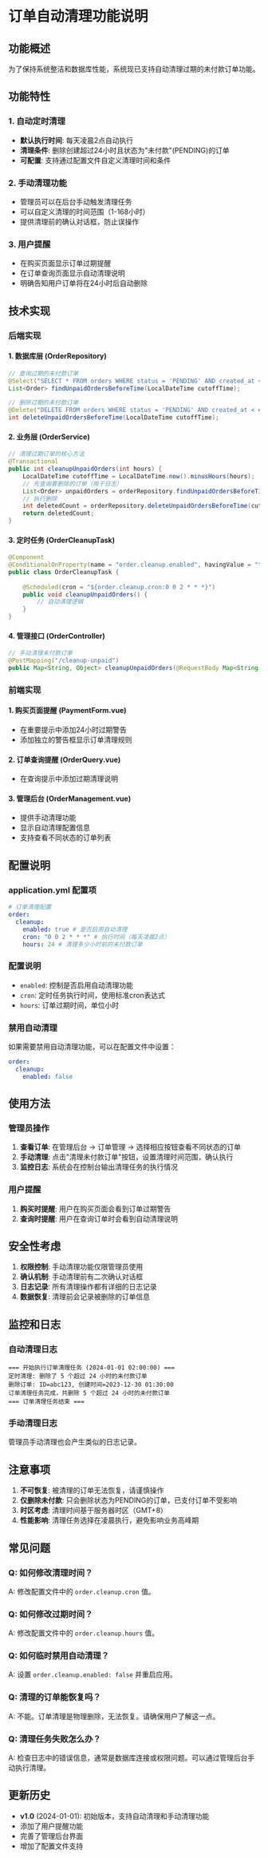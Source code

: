 # 订单自动清理功能说明

## 功能概述

为了保持系统整洁和数据库性能，系统现已支持自动清理过期的未付款订单功能。

## 功能特性

### 1. 自动定时清理
- **默认执行时间**: 每天凌晨2点自动执行
- **清理条件**: 删除创建超过24小时且状态为"未付款"(PENDING)的订单
- **可配置**: 支持通过配置文件自定义清理时间和条件

### 2. 手动清理功能
- 管理员可以在后台手动触发清理任务
- 可以自定义清理的时间范围（1-168小时）
- 提供清理前的确认对话框，防止误操作

### 3. 用户提醒
- 在购买页面显示订单过期提醒
- 在订单查询页面显示自动清理说明
- 明确告知用户订单将在24小时后自动删除

## 技术实现

### 后端实现

#### 1. 数据库层 (OrderRepository)
```java
// 查询过期的未付款订单
@Select("SELECT * FROM orders WHERE status = 'PENDING' AND created_at < #{cutoffTime}")
List<Order> findUnpaidOrdersBeforeTime(LocalDateTime cutoffTime);

// 删除过期的未付款订单
@Delete("DELETE FROM orders WHERE status = 'PENDING' AND created_at < #{cutoffTime}")
int deleteUnpaidOrdersBeforeTime(LocalDateTime cutoffTime);
```

#### 2. 业务层 (OrderService)
```java
// 清理过期订单的核心方法
@Transactional
public int cleanupUnpaidOrders(int hours) {
    LocalDateTime cutoffTime = LocalDateTime.now().minusHours(hours);
    // 先查询要删除的订单（用于日志）
    List<Order> unpaidOrders = orderRepository.findUnpaidOrdersBeforeTime(cutoffTime);
    // 执行删除
    int deletedCount = orderRepository.deleteUnpaidOrdersBeforeTime(cutoffTime);
    return deletedCount;
}
```

#### 3. 定时任务 (OrderCleanupTask)
```java
@Component
@ConditionalOnProperty(name = "order.cleanup.enabled", havingValue = "true", matchIfMissing = true)
public class OrderCleanupTask {
    
    @Scheduled(cron = "${order.cleanup.cron:0 0 2 * * *}")
    public void cleanupUnpaidOrders() {
        // 自动清理逻辑
    }
}
```

#### 4. 管理接口 (OrderController)
```java
// 手动清理未付款订单
@PostMapping("/cleanup-unpaid")
public Map<String, Object> cleanupUnpaidOrders(@RequestBody Map<String, Object> request)
```

### 前端实现

#### 1. 购买页面提醒 (PaymentForm.vue)
- 在重要提示中添加24小时过期警告
- 添加独立的警告框显示订单清理规则

#### 2. 订单查询提醒 (OrderQuery.vue)
- 在查询提示中添加过期清理说明

#### 3. 管理后台 (OrderManagement.vue)
- 提供手动清理功能
- 显示自动清理配置信息
- 支持查看不同状态的订单列表

## 配置说明

### application.yml 配置项

```yaml
# 订单清理配置
order:
  cleanup:
    enabled: true # 是否启用自动清理
    cron: "0 0 2 * * *" # 执行时间（每天凌晨2点）
    hours: 24 # 清理多少小时前的未付款订单
```

### 配置说明
- `enabled`: 控制是否启用自动清理功能
- `cron`: 定时任务执行时间，使用标准cron表达式
- `hours`: 订单过期时间，单位小时

### 禁用自动清理
如果需要禁用自动清理功能，可以在配置文件中设置：
```yaml
order:
  cleanup:
    enabled: false
```

## 使用方法

### 管理员操作

1. **查看订单**: 在管理后台 -> 订单管理 -> 选择相应按钮查看不同状态的订单
2. **手动清理**: 点击"清理未付款订单"按钮，设置清理时间范围，确认执行
3. **监控日志**: 系统会在控制台输出清理任务的执行情况

### 用户提醒

1. **购买时提醒**: 用户在购买页面会看到订单过期警告
2. **查询时提醒**: 用户在查询订单时会看到自动清理说明

## 安全性考虑

1. **权限控制**: 手动清理功能仅限管理员使用
2. **确认机制**: 手动清理前有二次确认对话框
3. **日志记录**: 所有清理操作都有详细的日志记录
4. **数据恢复**: 清理前会记录被删除的订单信息

## 监控和日志

### 自动清理日志
```
=== 开始执行订单清理任务 (2024-01-01 02:00:00) ===
定时清理: 删除了 5 个超过 24 小时的未付款订单
删除订单: ID=abc123, 创建时间=2023-12-30 01:30:00
订单清理任务完成，共删除 5 个超过 24 小时的未付款订单
=== 订单清理任务结束 ===
```

### 手动清理日志
管理员手动清理也会产生类似的日志记录。

## 注意事项

1. **不可恢复**: 被清理的订单无法恢复，请谨慎操作
2. **仅删除未付款**: 只会删除状态为PENDING的订单，已支付订单不受影响
3. **时区考虑**: 清理时间基于服务器时区（GMT+8）
4. **性能影响**: 清理任务选择在凌晨执行，避免影响业务高峰期

## 常见问题

### Q: 如何修改清理时间？
A: 修改配置文件中的 `order.cleanup.cron` 值。

### Q: 如何修改过期时间？
A: 修改配置文件中的 `order.cleanup.hours` 值。

### Q: 如何临时禁用自动清理？
A: 设置 `order.cleanup.enabled: false` 并重启应用。

### Q: 清理的订单能恢复吗？
A: 不能。订单清理是物理删除，无法恢复。请确保用户了解这一点。

### Q: 清理任务失败怎么办？
A: 检查日志中的错误信息，通常是数据库连接或权限问题。可以通过管理后台手动执行清理。

## 更新历史

- **v1.0** (2024-01-01): 初始版本，支持自动清理和手动清理功能
- 添加了用户提醒功能
- 完善了管理后台界面
- 增加了配置文件支持 